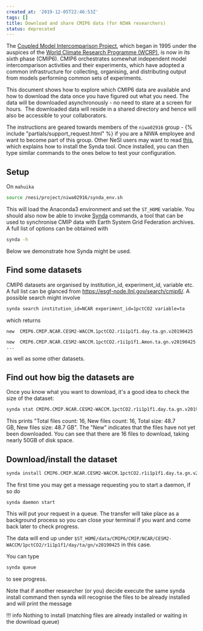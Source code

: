 ```yaml
---
created_at: '2019-12-05T22:46:53Z'
tags: []
title: Download and share CMIP6 data (for NIWA researchers)
status: deprecated
---
```


The [Coupled Model Intercomparison
Project](https://www.wcrp-climate.org/wgcm-cmip), which began in 1995
under the auspices of the [World Climate Research Programme
(WCRP)](https://www.wcrp-climate.org/about-wcrp/wcrp-overview), is now
in its sixth phase (CMIP6). CMIP6 orchestrates somewhat independent
model intercomparison activities and their experiments, which have
adopted a common infrastructure for collecting, organising, and
distributing output from models performing common sets of experiments.

This document shows how to explore which CMIP6 data are available and
how to download the data once you have figured out what you need. The
data will be downloaded asynchronously - no need to stare at a screen
for hours.  The downloaded data will reside in a shared directory and
hence will also be accessible to your collaborators.

The instructions are geared towards members of the `niwa02916` group -
{% include "partials/support_request.html" %} if you are a NIWA employee and
want to become part of this group. Other NeSI users may want to
read [this](../../Scientific_Computing/Supported_Applications/Synda.md),
which explains how to install the Synda tool. Once installed, you can
then type similar commands to the ones below to test your configuration.

## Setup

On `mahuika`

```sh
source /nesi/project/niwa02916/synda_env.sh
```

This will load the Anaconda3 environment and set the `ST_HOME` variable.
You should also now be able to invoke
[Synda](../../Scientific_Computing/Supported_Applications/Synda.md)
commands, a tool that can be used to synchronise CMIP data with Earth
System Grid Federation archives. A full list of options can be obtained
with

```sh
synda -h
```

Below we demonstrate how Synda might be used.

## Find some datasets

CMIP6 datasets are organised by institution_id, experiment_id,
variable etc. A full list can be glanced
from <https://esgf-node.llnl.gov/search/cmip6/>. A possible search might
involve

``` sh
synda search institution_id=NCAR experiment_id=1pctCO2 variable=ta
```

which returns

```out
new  CMIP6.CMIP.NCAR.CESM2-WACCM.1pctCO2.r1i1p1f1.day.ta.gn.v20190425

new  CMIP6.CMIP.NCAR.CESM2-WACCM.1pctCO2.r1i1p1f1.Amon.ta.gn.v20190425
...
```

as well as some other datasets.

## Find out how big the datasets are

Once you know what you want to download, it's a good idea to check the
size of the dataset:

``` sh
synda stat CMIP6.CMIP.NCAR.CESM2-WACCM.1pctCO2.r1i1p1f1.day.ta.gn.v20190425
```

This prints "Total files count: 16, New files count: 16, Total size:
48.7 GB, New files size: 48.7 GB". The "New" indicates that the files
have not yet been downloaded. You can see that there are 16 files to
download, taking nearly 50GB of disk space.

## Download/install the dataset

``` sh
synda install CMIP6.CMIP.NCAR.CESM2-WACCM.1pctCO2.r1i1p1f1.day.ta.gn.v20190425
```

The first time you may get a message requesting you to start a daemon,
if so do

``` sl
synda daemon start
```

This will put your request in a queue. The transfer will take place as a
background process so you can close your terminal if you want and come
back later to check progress.

The data will end up
under `$ST_HOME/data/CMIP6/CMIP/NCAR/CESM2-WACCM/1pctCO2/r1i1p1f1/day/ta/gn/v20190425`
in this case.

You can type

``` sh
synda queue
```

to see progress.

Note that if another researcher (or you) decide execute the same synda
install command then synda will recognise the files to be already
installed and will print the message

!!! info
    Nothing to install (matching files are already installed or
    waiting in the download queue)
